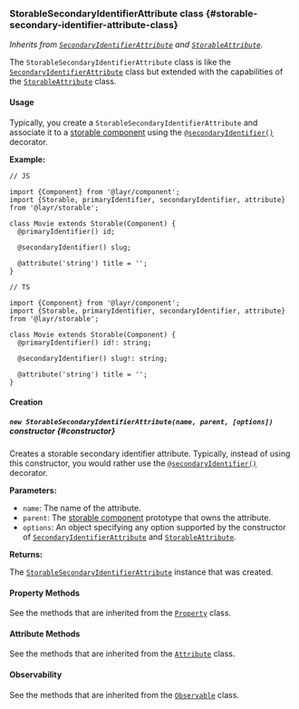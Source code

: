 ### StorableSecondaryIdentifierAttribute <badge type="primary">class</badge> {#storable-secondary-identifier-attribute-class}

*Inherits from [`SecondaryIdentifierAttribute`](https://layrjs.com/docs/v1/reference/secondary-identifier-attribute) and [`StorableAttribute`](https://layrjs.com/docs/v1/reference/storable-attribute).*

The `StorableSecondaryIdentifierAttribute` class is like the [`SecondaryIdentifierAttribute`](https://layrjs.com/docs/v1/reference/secondary-identifier-attribute) class but extended with the capabilities of the [`StorableAttribute`](https://layrjs.com/docs/v1/reference/storable-attribute) class.

#### Usage

Typically, you create a `StorableSecondaryIdentifierAttribute` and associate it to a [storable component](https://layrjs.com/docs/v1/reference/storable#storable-component-class) using the [`@secondaryIdentifier()`](https://layrjs.com/docs/v1/reference/storable#secondary-identifier-decorator) decorator.

**Example:**

```
// JS

import {Component} from '@layr/component';
import {Storable, primaryIdentifier, secondaryIdentifier, attribute} from '@layr/storable';

class Movie extends Storable(Component) {
  @primaryIdentifier() id;

  @secondaryIdentifier() slug;

  @attribute('string') title = '';
}
```

```
// TS

import {Component} from '@layr/component';
import {Storable, primaryIdentifier, secondaryIdentifier, attribute} from '@layr/storable';

class Movie extends Storable(Component) {
  @primaryIdentifier() id!: string;

  @secondaryIdentifier() slug!: string;

  @attribute('string') title = '';
}
```

#### Creation

##### `new StorableSecondaryIdentifierAttribute(name, parent, [options])` <badge type="secondary">constructor</badge> {#constructor}

Creates a storable secondary identifier attribute. Typically, instead of using this constructor, you would rather use the [`@secondaryIdentifier()`](https://layrjs.com/docs/v1/reference/storable#secondary-identifier-decorator) decorator.

**Parameters:**

* `name`: The name of the attribute.
* `parent`: The [storable component](https://layrjs.com/docs/v1/reference/storable#storable-component-class) prototype that owns the attribute.
* `options`: An object specifying any option supported by the constructor of [`SecondaryIdentifierAttribute`](https://layrjs.com/docs/v1/reference/secondary-identifier-attribute#constructor) and [`StorableAttribute`](https://layrjs.com/docs/v1/reference/storable-attribute#constructor).

**Returns:**

The [`StorableSecondaryIdentifierAttribute`](https://layrjs.com/docs/v1/reference/storable-secondary-identifier-attribute) instance that was created.

#### Property Methods

See the methods that are inherited from the [`Property`](https://layrjs.com/docs/v1/reference/property#basic-methods) class.

#### Attribute Methods

See the methods that are inherited from the [`Attribute`](https://layrjs.com/docs/v1/reference/attribute#value-type) class.

#### Observability

See the methods that are inherited from the [`Observable`](https://layrjs.com/docs/v1/reference/observable#observable-class) class.
